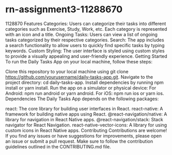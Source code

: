 # rn-assignment3-11288670
1128870
Features
Categories: Users can categorize their tasks into different categories such as Exercise, Study, Work, etc. Each category is represented with an icon and a title.
Ongoing Tasks: Users can view a list of ongoing tasks categorized by their respective categories.
Search: The app includes a search functionality to allow users to quickly find specific tasks by typing keywords.
Custom Styling: The user interface is styled using custom styles to provide a visually appealing and user-friendly experience.
Getting Started
To run the Daily Tasks App on your local machine, follow these steps:

Clone this repository to your local machine using git clone https://github.com/yourusername/daily-tasks-app.git.
Navigate to the project directory: cd daily-tasks-app.
Install dependencies by running npm install or yarn install.
Run the app on a simulator or physical device:
For Android: npm run android or yarn android.
For iOS: npm run ios or yarn ios.
Dependencies
The Daily Tasks App depends on the following packages:

react: The core library for building user interfaces in React.
react-native: A framework for building native apps using React.
@react-navigation/native: A library for navigation in React Native apps.
@react-navigation/stack: Stack navigator for React Navigation.
react-native-vector-icons: A library for using custom icons in React Native apps.
Contributing
Contributions are welcome! If you find any issues or have suggestions for improvements, please open an issue or submit a pull request. Make sure to follow the contribution guidelines outlined in the CONTRIBUTING.md file.
